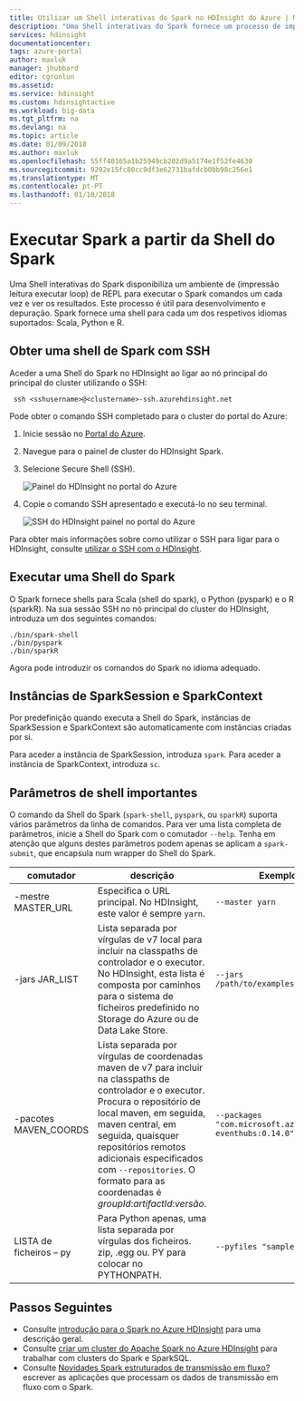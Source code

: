 ```yaml
---
title: Utilizar um Shell interativas do Spark no HDInsight do Azure | Microsoft Docs
description: "Uma Shell interativas do Spark fornece um processo de impressão leitura executar para executar o Spark comandos um cada vez e ver os resultados."
services: hdinsight
documentationcenter: 
tags: azure-portal
author: maxluk
manager: jhubbard
editor: cgronlun
ms.assetid: 
ms.service: hdinsight
ms.custom: hdinsightactive
ms.workload: big-data
ms.tgt_pltfrm: na
ms.devlang: na
ms.topic: article
ms.date: 01/09/2018
ms.author: maxluk
ms.openlocfilehash: 55ff40165a1b25949cb202d9a5174e1f52fe4630
ms.sourcegitcommit: 9292e15fc80cc9df3e62731bafdcb0bb98c256e1
ms.translationtype: MT
ms.contentlocale: pt-PT
ms.lasthandoff: 01/10/2018
---
```

# <a name="run-spark-from-the-spark-shell"></a>Executar Spark a partir da Shell do Spark

Uma Shell interativas do Spark disponibiliza um ambiente de (impressão leitura executar loop) de REPL para executar o Spark comandos um cada vez e ver os resultados. Este processo é útil para desenvolvimento e depuração. Spark fornece uma shell para cada um dos respetivos idiomas suportados: Scala, Python e R.

## <a name="get-to-a-spark-shell-with-ssh"></a>Obter uma shell de Spark com SSH

Aceder a uma Shell do Spark no HDInsight ao ligar ao nó principal do principal do cluster utilizando o SSH:

     ssh <sshusername>@<clustername>-ssh.azurehdinsight.net

Pode obter o comando SSH completado para o cluster do portal do Azure:

1. Inicie sessão no [Portal do Azure](https://portal.azure.com).
2. Navegue para o painel de cluster do HDInsight Spark.
3. Selecione Secure Shell (SSH).

    ![Painel do HDInsight no portal do Azure](./media/apache-spark-shell/hdinsight-spark-blade.png)

4. Copie o comando SSH apresentado e executá-lo no seu terminal.

    ![SSH do HDInsight painel no portal do Azure](./media/apache-spark-shell/hdinsight-spark-ssh-blade.png)

Para obter mais informações sobre como utilizar o SSH para ligar para o HDInsight, consulte [utilizar o SSH com o HDInsight](../hdinsight-hadoop-linux-use-ssh-unix.md).

## <a name="run-a-spark-shell"></a>Executar uma Shell do Spark

O Spark fornece shells para Scala (shell do spark), o Python (pyspark) e o R (sparkR). Na sua sessão SSH no nó principal do cluster do HDInsight, introduza um dos seguintes comandos:

    ./bin/spark-shell
    ./bin/pyspark
    ./bin/sparkR

Agora pode introduzir os comandos do Spark no idioma adequado.

## <a name="sparksession-and-sparkcontext-instances"></a>Instâncias de SparkSession e SparkContext

Por predefinição quando executa a Shell do Spark, instâncias de SparkSession e SparkContext são automaticamente com instâncias criadas por si.

Para aceder a instância de SparkSession, introduza `spark`. Para aceder a instância de SparkContext, introduza `sc`.

## <a name="important-shell-parameters"></a>Parâmetros de shell importantes

O comando da Shell do Spark (`spark-shell`, `pyspark`, ou `sparkR`) suporta vários parâmetros da linha de comandos. Para ver uma lista completa de parâmetros, inicie a Shell do Spark com o comutador `--help`. Tenha em atenção que alguns destes parâmetros podem apenas se aplicam a `spark-submit`, que encapsula num wrapper do Shell do Spark.

| comutador | descrição | Exemplo |
| --- | --- | --- |
| -mestre MASTER_URL | Especifica o URL principal. No HDInsight, este valor é sempre `yarn`. | `--master yarn`|
| -jars JAR_LIST | Lista separada por vírgulas de v7 local para incluir na classpaths de controlador e o executor. No HDInsight, esta lista é composta por caminhos para o sistema de ficheiros predefinido no Storage do Azure ou de Data Lake Store. | `--jars /path/to/examples.jar` |
| -pacotes MAVEN_COORDS | Lista separada por vírgulas de coordenadas maven de v7 para incluir na classpaths de controlador e o executor. Procura o repositório de local maven, em seguida, maven central, em seguida, quaisquer repositórios remotos adicionais especificados com `--repositories`. O formato para as coordenadas é *groupId*:*artifactId*:*versão*. | `--packages "com.microsoft.azure:azure-eventhubs:0.14.0"`|
| LISTA de ficheiros – py | Para Python apenas, uma lista separada por vírgulas dos ficheiros. zip, .egg ou. PY para colocar no PYTHONPATH. | `--pyfiles "samples.py"` |

## <a name="next-steps"></a>Passos Seguintes

- Consulte [introdução para o Spark no Azure HDInsight](apache-spark-overview.md) para uma descrição geral.
- Consulte [criar um cluster do Apache Spark no Azure HDInsight](apache-spark-jupyter-spark-sql.md) para trabalhar com clusters do Spark e SparkSQL.
- Consulte [Novidades Spark estruturados de transmissão em fluxo?](apache-spark-streaming-overview.md) escrever as aplicações que processam os dados de transmissão em fluxo com o Spark.

